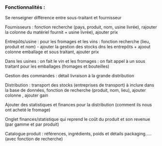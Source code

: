 ### Fonctionnalités : 

Se renseigner différence entre sous-traitant et fournisseur 

Fournisseurs : fonction recherche (pays, produit, nom, usine livrée), rajouter la colonne du matériel fournit + usine livrée), ajouter prix 

Entrepôts/usine : pour les fromages et les vins : fonction recherche (lieu, produit et nom) - ajouter la gestion des stocks dns les entrepôts + ajoout colonne emballage et sous traitant, ajouter prix 

Dans les usines : on fait le vin et les fromages : on fait appel à un sous traitant pour les emballages (fromages et bouteilles) 

Gestion des commandes : détail livraison à la grande distribution 

Distribution : transport des stocks (entreprises de transport) à inclure dans la base de données, fonction de recherche (produit, nom, lieu), ajouter colonne , ajouter gain 

Ajouter des statistiques et finances pour la distribution (comment ils nous ont acheté le fromage) 

 

Onglet finances/statistique qui reprend le coût du produit et son revenue (par gamme et par produit) 

Catalogue produit : références, ingrédients, poids et détails packaging..... (avec fonction de recherche) 
